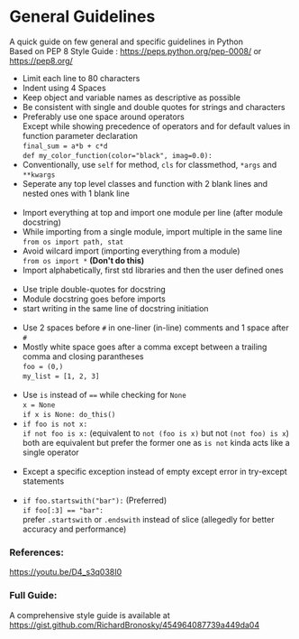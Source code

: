 # General Guidelines
A quick guide on few general and specific guidelines in Python   
Based on PEP 8 Style Guide : https://peps.python.org/pep-0008/ or https://pep8.org/

* Limit each line to 80 characters
* Indent using 4 Spaces
* Keep object and variable names as descriptive as possible
* Be consistent with single and double quotes for strings and characters
* Preferably use one space around operators  
  Except while showing precedence of operators and for default values in function parameter declaration  
  `final_sum = a*b + c*d`  
  `def my_color_function(color="black", imag=0.0):`
* Conventionally, use `self` for method, `cls` for classmethod, `*args` and `**kwargs`
* Seperate any top level classes and function with 2 blank lines and nested ones with 1 blank line  
  <br>
* Import everything at top and import one module per line (after module docstring)
* While importing from a single module, import multiple in the same line  
  `from os import path, stat`
* Avoid wilcard import (importing everything from a module)  
  `from os import *` **(Don't do this)**
* Import alphabetically, first std libraries and then the user defined ones  
  <br>
* Use triple double-quotes for docstring
* Module docstring goes before imports
* start writing in the same line of docstring initiation  
  <br>
* Use 2 spaces before `#` in one-liner (in-line) comments and 1 space after `#`
* Mostly white space goes after a comma except between a trailing comma and closing parantheses  
  `foo = (0,)`  
 `my_list = [1, 2, 3]`  
  <br>
* Use `is` instead of `==` while checking for `None`  
  `x = None`  
  `if x is None: do_this()`
* `if foo is not x:`  
  `if not foo is x:` (equivalent to `not (foo is x)` but not `(not foo) is x`)  
  both are equivalent but prefer the former one as `is not` kinda acts like a single operator  
  <br>
* Except a specific exception instead of empty except error in try-except statements  
  <br>
* `if foo.startswith("bar"):`  (Preferred)  
  `if foo[:3] == "bar":`  
  prefer `.startswith` or `.endswith` instead of slice (allegedly for better accuracy and performance)  

### References:
https://youtu.be/D4_s3q038I0

### Full Guide:
A comprehensive style guide is available at https://gist.github.com/RichardBronosky/454964087739a449da04
